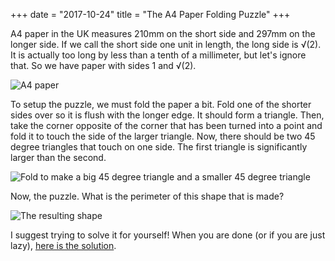 +++
date = "2017-10-24"
title = "The A4 Paper Folding Puzzle"
+++

A4 paper in the UK measures 210mm on the short side and 297mm on the longer side. If we call the short side one unit in length, the long side is √(2). It is actually too long by less than a tenth of a millimeter, but let's ignore that. So we have paper with sides 1 and √(2).

![A4 paper](/blog_imgs/A4pic01.jpg)

To setup the puzzle, we must fold the paper a bit. Fold one of the shorter sides over so it is flush with the longer edge. It should form a triangle. Then, take the corner opposite of the corner that has been turned into a point and fold it to touch the side of the larger triangle. Now, there should be two 45 degree triangles that touch on one side. The first triangle is significantly larger than the second.

![Fold to make a big 45 degree triangle and a smaller 45 degree triangle](/blog_imgs/A4pic02.jpg)

Now, the puzzle. What is the perimeter of this shape that is made?

![The resulting shape](/blog_imgs/A4pic03.jpg)

I suggest trying to solve it for yourself! When you are done (or if you are just lazy), [here is the solution](https://jorgenmiller.github.io/blog/the-a4-paper-folding-puzzle-solution).
